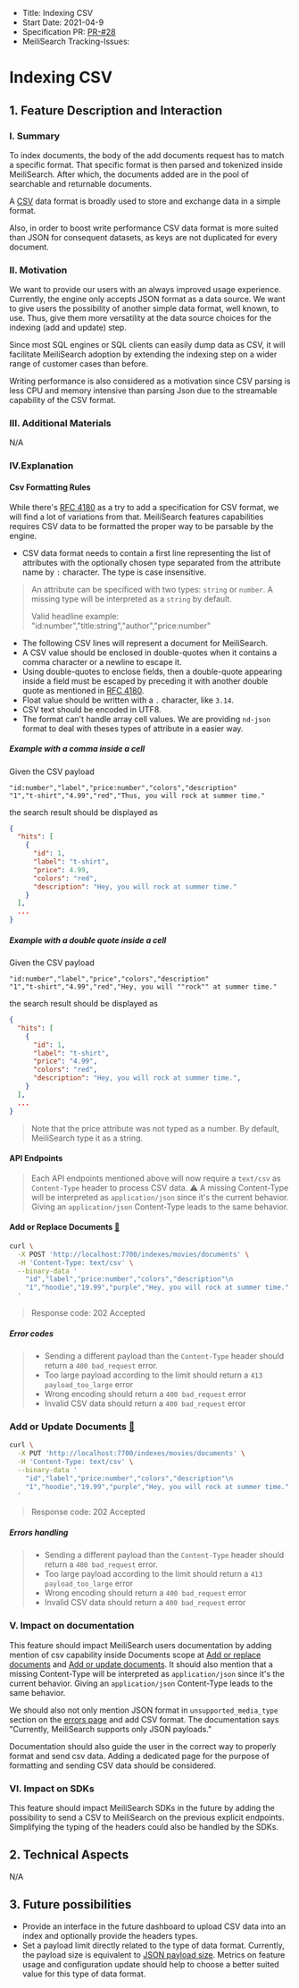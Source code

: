 - Title: Indexing CSV
- Start Date: 2021-04-9
- Specification PR: [PR-#28](https://github.com/meilisearch/specifications/pull/28)
- MeiliSearch Tracking-Issues:

# Indexing CSV

## 1. Feature Description and Interaction

### I. Summary

To index documents, the body of the add documents request has to match a specific format. That specific format is then parsed and tokenized inside MeiliSearch. After which, the documents added are in the pool of searchable and returnable documents.

A [CSV](https://en.wikipedia.org/wiki/Comma-separated_values) data format is broadly used to store and exchange data in a simple format.

Also, in order to boost write performance CSV data format is more suited than JSON for consequent datasets, as keys are not duplicated for every document.

### II. Motivation

We want to provide our users with an always improved usage experience. Currently, the engine only accepts JSON format as a data source. We want to give users the possibility of another simple data format, well known, to use. Thus, give them more versatility at the data source choices for the indexing (add and update) step.

Since most SQL engines or SQL clients can easily dump data as CSV, it will facilitate MeiliSearch adoption by extending the indexing step on a wider range of customer cases than before.

Writing performance is also considered as a motivation since CSV parsing is less CPU and memory intensive than parsing Json due to the streamable capability of the CSV format.

### III. Additional Materials
N/A

### IV.Explanation

#### Csv Formatting Rules

While there's [RFC 4180](https://tools.ietf.org/html/rfc4180) as a try to add a specification for CSV format, we will find a lot of variations from that. MeiliSearch features capabilities requires CSV data to be formatted the proper way to be parsable by the engine.

- CSV data format needs to contain a first line representing the list of attributes with the optionally chosen type separated from the attribute name by `:` character. The type is case insensitive.

> An attribute can be specificed with two types: `string` or `number`. A missing type will be interpreted as a `string` by default.
>
> Valid headline example: "id:number","title:string","author","price:number"

- The following CSV lines will represent a document for MeiliSearch.
- A CSV value should be enclosed in double-quotes when it contains a comma character or a newline to escape it.
- Using double-quotes to enclose fields, then a double-quote appearing inside a field must be escaped by preceding it with another double quote as mentioned in [RFC 4180](https://tools.ietf.org/html/rfc4180).
- Float value should be written with a `.` character, like `3.14`.
- CSV text should be encoded in UTF8.
- The format can't handle array cell values. We are providing `nd-json` format to deal with theses types of attribute in a easier way.

##### Example with a comma inside a cell

Given the CSV payload
```
"id:number","label","price:number","colors","description"
"1","t-shirt","4.99","red","Thus, you will rock at summer time."
```
the search result should be displayed as
```json
{
  "hits": [
    {
      "id": 1,
      "label": "t-shirt",
      "price": 4.99,
      "colors": "red",
      "description": "Hey, you will rock at summer time."
    }
  ],
  ...
}
```

##### Example with a double quote inside a cell

Given the CSV payload
```
"id:number","label","price","colors","description"
"1","t-shirt","4.99","red","Hey, you will ""rock"" at summer time."
```
the search result should be displayed as
```json
{
  "hits": [
    {
      "id": 1,
      "label": "t-shirt",
      "price": "4.99",
      "colors": "red",
      "description": "Hey, you will rock at summer time.",
    }
  ],
  ...
}
```

> Note that the price attribute was not typed as a number. By default, MeiliSearch type it as a string.

#### API Endpoints

> Each API endpoints mentioned above will now require a `text/csv` as `Content-Type` header to process CSV data.
> ⚠ A missing Content-Type will be interpreted as `application/json` since it's the current behavior. Giving an `application/json` Content-Type leads to the same behavior.

#### Add or Replace Documents [📎](https://docs.meilisearch.com/reference/api/documents.html#add-or-replace-documents)

```bash
curl \
  -X POST 'http://localhost:7700/indexes/movies/documents' \
  -H 'Content-Type: text/csv' \
  --binary-data '
    "id","label","price:number","colors","description"\n
    "1","hoodie","19.99","purple","Hey, you will rock at summer time."
  '
```
> Response code: 202 Accepted

##### Error codes

> - Sending a different payload than the `Content-Type` header should return a `400 bad_request` error.
> - Too large payload according to the limit should return a `413 payload_too_large` error
> - Wrong encoding should return a `400 bad_request` error
> - Invalid CSV data should return a `400 bad_request` error

### Add or Update Documents [📎](https://docs.meilisearch.com/reference/api/documents.html#add-or-update-documents)

```bash
curl \
  -X PUT 'http://localhost:7700/indexes/movies/documents' \
  -H 'Content-Type: text/csv' \
  --binary-data '
    "id","label","price:number","colors","description"\n
    "1","hoodie","19.99","purple","Hey, you will rock at summer time."
  '
```
> Response code: 202 Accepted

##### Errors handling

> - Sending a different payload than the `Content-Type` header should return a `400 bad_request` error.
> - Too large payload according to the limit should return a `413 payload_too_large` error
> - Wrong encoding should return a `400 bad_request` error
> - Invalid CSV data should return a `400 bad_request` error

### V. Impact on documentation

This feature should impact MeiliSearch users documentation by adding mention of csv capability inside Documents scope at [Add or replace documents](https://docs.meilisearch.com/reference/api/documents.html#add-or-replace-documents) and [Add or update documents](https://docs.meilisearch.com/reference/api/documents.html#add-or-update-documents). It should also mention that a missing Content-Type will be interpreted as `application/json` since it's the current behavior. Giving an `application/json` Content-Type leads to the same behavior.

We should also not only mention JSON format in `unsupported_media_type` section on the [errors page](https://docs.meilisearch.com/errors/#unsupported_media_type) and add CSV format. The documentation says "Currently, MeiliSearch supports only JSON payloads."

Documentation should also guide the user in the correct way to properly format and send csv data. Adding a dedicated page for the purpose of formatting and sending CSV data should be considered.

### VI. Impact on SDKs

This feature should impact MeiliSearch SDKs in the future by adding the possibility to send a CSV to MeiliSearch on the previous explicit endpoints. Simplifying the typing of the headers could also be handled by the SDKs.

## 2. Technical Aspects
N/A

## 3. Future possibilities

- Provide an interface in the future dashboard to upload CSV data into an index and optionally provide the headers types.
- Set a payload limit directly related to the type of data format. Currently, the payload size is equivalent to [JSON payload size](https://docs.meilisearch.com/reference/features/configuration.html#payload-limit-size). Metrics on feature usage and configuration update should help to choose a better suited value for this type of data format.
